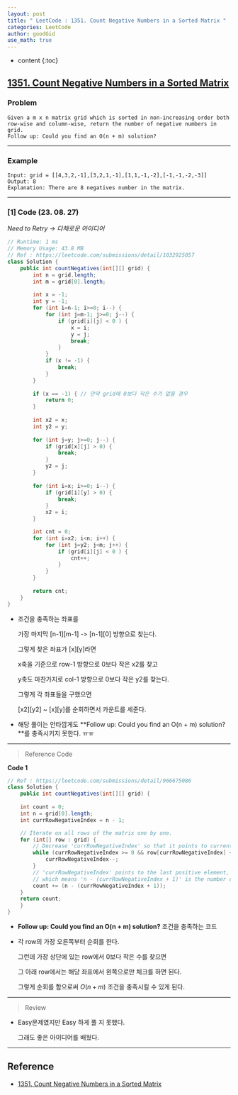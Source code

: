 ```yaml
---
layout: post
title: " LeetCode : 1351. Count Negative Numbers in a Sorted Matrix "
categories: LeetCode
author: goodGid
use_math: true
---
```

* content
{:toc}

## [1351. Count Negative Numbers in a Sorted Matrix](https://leetcode.com/problems/count-negative-numbers-in-a-sorted-matrix)

### Problem

```
Given a m x n matrix grid which is sorted in non-increasing order both row-wise and column-wise, return the number of negative numbers in grid.
Follow up: Could you find an O(n + m) solution?
```


---

### Example

```
Input: grid = [[4,3,2,-1],[3,2,1,-1],[1,1,-1,-2],[-1,-1,-2,-3]]
Output: 8
Explanation: There are 8 negatives number in the matrix.
```

---

### [1] Code (23. 08. 27)

*Need to Retry -> 다채로운 아이디어*

``` java
// Runtime: 1 ms
// Memory Usage: 43.8 MB
// Ref : https://leetcode.com/submissions/detail/1032925057
class Solution {
    public int countNegatives(int[][] grid) {
        int n = grid.length;
        int m = grid[0].length;
        
        int x = -1;
        int y = -1;
        for (int i=n-1; i>=0; i--) {
            for (int j=m-1; j>=0; j--) {
                if (grid[i][j] < 0 ) {
                    x = i;
                    y = j;
                    break;
                }
            }
            if (x != -1) {
                break;
            }
        }
        
        if (x == -1) { // 만약 grid에 0보다 작은 수가 없을 경우
            return 0;
        }
        
        int x2 = x;
        int y2 = y;
                
        for (int j=y; j>=0; j--) {
            if (grid[x][j] > 0) {
                break;
            }
            y2 = j;
        }
        
        for (int i=x; i>=0; i--) {
            if (grid[i][y] > 0) {
                break;
            }
            x2 = i;
        }

        int cnt = 0;
        for (int i=x2; i<n; i++) {
            for (int j=y2; j<m; j++) {
                if (grid[i][j] < 0 ) {
                    cnt++;
                }
            }
        }
        
        return cnt;
    }
}
```

* 조건을 충족하는 좌표를 

  가장 마지막 [n-1][m-1] -> [n-1][0] 방향으로 찾는다.

  그렇게 찾은 좌표가 [x][y]라면

  x축을 기준으로 row-1 방향으로 0보다 작은 x2를 찾고

  y축도 마찬가지로 col-1 방향으로 0보다 작은 y2를 찾는다.

  그렇게 각 좌표들을 구했으면

  [x2][y2] ~ [x][y]를 순회하면서 카운트를 세준다.

* 해당 풀이는 안타깝게도 **Follow up: Could you find an O(n + m) solution?**를 충족시키지 못한다. ㅠㅠ 

---

> Reference Code

**Code 1**

``` java
// Ref : https://leetcode.com/submissions/detail/966675086
class Solution {
    public int countNegatives(int[][] grid) {
        
    int count = 0;
    int n = grid[0].length;
    int currRowNegativeIndex = n - 1;

    // Iterate on all rows of the matrix one by one.
    for (int[] row : grid) {
        // Decrease 'currRowNegativeIndex' so that it points to current row's last positive element.
        while (currRowNegativeIndex >= 0 && row[currRowNegativeIndex] < 0) {
            currRowNegativeIndex--;
        }
        // 'currRowNegativeIndex' points to the last positive element,
        // which means 'n - (currRowNegativeIndex + 1)' is the number of all negative elements.
        count += (n - (currRowNegativeIndex + 1));
    }
    return count;        
    }
}
```

* **Follow up: Could you find an O(n + m) solution?** 조건을 충족하는 코드

* 각 row의 가장 오른쪽부터 순회를 한다.

  그런데 가장 상단에 있는 row에서 0보다 작은 수를 찾으면

  그 아래 row에서는 해당 좌표에서 왼쪽으로만 체크를 하면 된다.

  그렇게 순회를 함으로써 $O(n+m)$ 조건을 충족시킬 수 있게 된다.

---

> Review

* Easy문제였지만 Easy 하게 풀 지 못했다.

  그래도 좋은 아이디어를 배웠다.


---

## Reference

* [1351. Count Negative Numbers in a Sorted Matrix](https://leetcode.com/problems/count-negative-numbers-in-a-sorted-matrix)